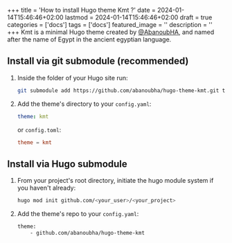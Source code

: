 +++
title = 'How to install Hugo theme Kmt ?'
date = 2024-01-14T15:46:46+02:00
lastmod = 2024-01-14T15:46:46+02:00
draft = true
categories = ['docs']
tags = ['docs']
featured_image = ''
description = ''
+++
Kmt is a minimal Hugo theme created by [@AbanoubHA](https://x.com/abanoubha), and named after the name of Egypt in the ancient egyptian language.

## Install via git submodule (recommended)

1. Inside the folder of your Hugo site run:

    ```sh
    git submodule add https://github.com/abanoubha/hugo-theme-kmt.git themes/kmt
    ```

2. Add the theme's directory to your `config.yaml`:

    ```yaml
    theme: kmt
    ```

    or `config.toml`:

    ```toml
    theme = kmt
    ```

## Install via Hugo submodule

1. From your project's root directory, initiate the hugo module system if you haven't already:

    ```sh
    hugo mod init github.com/<your_user>/<your_project>
    ```

2. Add the theme's repo to your `config.yaml`:

    ```sh
    theme:
        - github.com/abanoubha/hugo-theme-kmt
    ```
